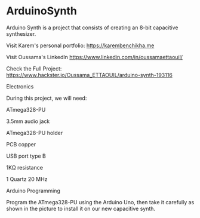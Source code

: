 # ArduinoSynth
Arduino Synth is a project that consists of creating an 8-bit capacitive synthesizer.

Visit Karem's personal portfolio: https://karembenchikha.me

Visit Oussama's LinkedIn https://www.linkedin.com/in/oussamaettaouil/ 

Check the Full Project:  https://www.hackster.io/Oussama_ETTAOUIL/arduino-synth-193116

Electronics

During this project, we will need:

ATmega328-PU

3.5mm audio jack

ATmega328-PU holder

PCB copper

USB port type B

1KΩ resistance

1 Quartz 20 MHz

Arduino Programming

Program the ATmega328-PU using the Arduino Uno, then take it carefully as shown in the picture to install it on our new capacitive synth.
